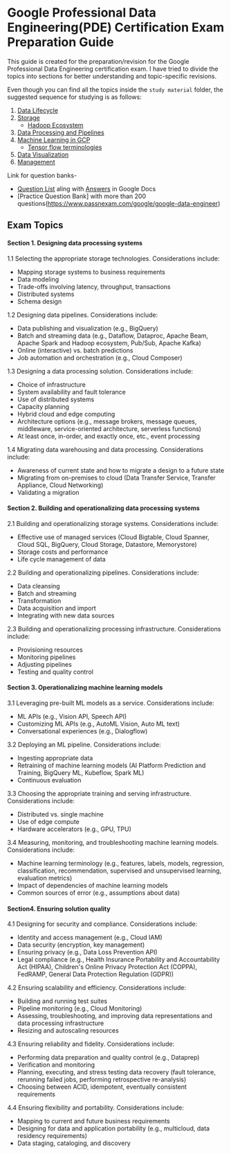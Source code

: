 # Google Professional Data Engineering(PDE) Certification Exam Preparation Guide

This guide is created for the preparation/revision for the Google Professional Data Engineering certification exam. 
I have tried to divide the topics into sections for better understanding and topic-specific revisions.

Even though you can find all the topics inside the `study material` folder, the suggested sequence for studying is as follows:
 1. [Data Lifecycle](https://github.com/singhgautam7/GCP-PDE-preparation---GRS/blob/main/study_material/data_lifecycle.md)
 2. [Storage](https://github.com/singhgautam7/GCP-PDE-preparation---GRS/blob/main/study_material/storage.md)
	 - [Hadoop Ecosystem](https://github.com/singhgautam7/GCP-PDE-preparation---GRS/blob/main/study_material/others/hadoop.md)
 3. [Data Processing and Pipelines](https://github.com/singhgautam7/GCP-PDE-preparation---GRS/blob/main/study_material/data_processing_and_pipelines.md)
 4. [Machine Learning in GCP](https://github.com/singhgautam7/GCP-PDE-preparation---GRS/blob/main/study_material/ai_ml.md)
	 - [Tensor flow terminologies](https://github.com/singhgautam7/GCP-PDE-preparation---GRS/blob/main/study_material/others/tensorflow_terminology.md)
 5. [Data Visualization](https://github.com/singhgautam7/GCP-PDE-preparation---GRS/blob/main/study_material/visualization.md)
 6. [Management](https://github.com/singhgautam7/GCP-PDE-preparation---GRS/blob/main/study_material/management.md)

Link for question banks-
 - [Question List](https://docs.google.com/document/d/1Nz5fVYeOEIdoZKHduR473RFv-z9fbHWNZKxmNvmUDkI/edit) aling with [Answers](https://docs.google.com/document/d/1hoMYLQDJsQ5etWUmyjrtOH91pJk2SZSkYJ_n8qEis8o/edit?usp=drivesdk) in Google Docs
 - [Practice Question Bank] with more than 200 questions(https://www.passnexam.com/google/google-data-engineer)

## Exam Topics
#### Section 1. Designing data processing systems

1.1 Selecting the appropriate storage technologies. Considerations include:

-   Mapping storage systems to business requirements
-   Data modeling
-   Trade-offs involving latency, throughput, transactions
-   Distributed systems
-   Schema design

1.2 Designing data pipelines. Considerations include:

-   Data publishing and visualization (e.g., BigQuery)
-   Batch and streaming data (e.g., Dataflow, Dataproc, Apache Beam, Apache Spark and Hadoop ecosystem, Pub/Sub, Apache Kafka)
-   Online (interactive) vs. batch predictions
-   Job automation and orchestration (e.g., Cloud Composer)

1.3 Designing a data processing solution. Considerations include:

-   Choice of infrastructure
-   System availability and fault tolerance
-   Use of distributed systems
-   Capacity planning
-   Hybrid cloud and edge computing
-   Architecture options (e.g., message brokers, message queues, middleware, service-oriented architecture, serverless functions)
-   At least once, in-order, and exactly once, etc., event processing

1.4 Migrating data warehousing and data processing. Considerations include:

-   Awareness of current state and how to migrate a design to a future state
-   Migrating from on-premises to cloud (Data Transfer Service, Transfer Appliance, Cloud Networking)
-   Validating a migration

#### Section 2. Building and operationalizing data processing systems

2.1 Building and operationalizing storage systems. Considerations include:

-   Effective use of managed services (Cloud Bigtable, Cloud Spanner, Cloud SQL, BigQuery, Cloud Storage, Datastore, Memorystore)
-   Storage costs and performance
-   Life cycle management of data

2.2 Building and operationalizing pipelines. Considerations include:

-   Data cleansing
-   Batch and streaming
-   Transformation
-   Data acquisition and import
-   Integrating with new data sources

2.3 Building and operationalizing processing infrastructure. Considerations include:

-   Provisioning resources
-   Monitoring pipelines
-   Adjusting pipelines
-   Testing and quality control

#### Section 3. Operationalizing machine learning models

3.1 Leveraging pre-built ML models as a service. Considerations include:

-   ML APIs (e.g., Vision API, Speech API)
-   Customizing ML APIs (e.g., AutoML Vision, Auto ML text)
-   Conversational experiences (e.g., Dialogflow)

3.2 Deploying an ML pipeline. Considerations include:

-   Ingesting appropriate data
-   Retraining of machine learning models (AI Platform Prediction and Training, BigQuery ML, Kubeflow, Spark ML)
-   Continuous evaluation

3.3 Choosing the appropriate training and serving infrastructure. Considerations include:

-   Distributed vs. single machine
-   Use of edge compute
-   Hardware accelerators (e.g., GPU, TPU)

3.4 Measuring, monitoring, and troubleshooting machine learning models. Considerations include:

-   Machine learning terminology (e.g., features, labels, models, regression, classification, recommendation, supervised and unsupervised learning, evaluation metrics)
-   Impact of dependencies of machine learning models
-   Common sources of error (e.g., assumptions about data)

#### Section4. Ensuring solution quality

4.1 Designing for security and compliance. Considerations include:

-   Identity and access management (e.g., Cloud IAM)
-   Data security (encryption, key management)
-   Ensuring privacy (e.g., Data Loss Prevention API)
-   Legal compliance (e.g., Health Insurance Portability and Accountability Act (HIPAA), Children's Online Privacy Protection Act (COPPA), FedRAMP, General Data Protection Regulation (GDPR))

4.2 Ensuring scalability and efficiency. Considerations include:

-   Building and running test suites
-   Pipeline monitoring (e.g., Cloud Monitoring)
-   Assessing, troubleshooting, and improving data representations and data processing infrastructure
-   Resizing and autoscaling resources

4.3 Ensuring reliability and fidelity. Considerations include:

-   Performing data preparation and quality control (e.g., Dataprep)
-   Verification and monitoring
-   Planning, executing, and stress testing data recovery (fault tolerance, rerunning failed jobs, performing retrospective re-analysis)
-   Choosing between ACID, idempotent, eventually consistent requirements

4.4 Ensuring flexibility and portability. Considerations include:

-   Mapping to current and future business requirements
-   Designing for data and application portability (e.g., multicloud, data residency requirements)
-   Data staging, cataloging, and discovery
